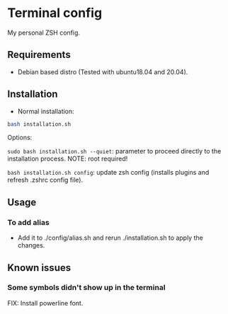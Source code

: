 # Terminal config

My personal ZSH config.

## Requirements

- Debian based distro (Tested with ubuntu18.04 and 20.04).

## Installation

- Normal installation:

```bash
bash installation.sh
```

Options: 

```sudo bash installation.sh --quiet```: parameter to proceed directly to the installation process. NOTE: root required!

```bash installation.sh config```: update zsh config (installs plugins and refresh .zshrc config file).

## Usage

### To add alias

- Add it to ./config/alias.sh and rerun ./installation.sh to apply the changes.

## Known issues

### Some symbols didn't show up in the terminal

FIX: Install powerline font.
